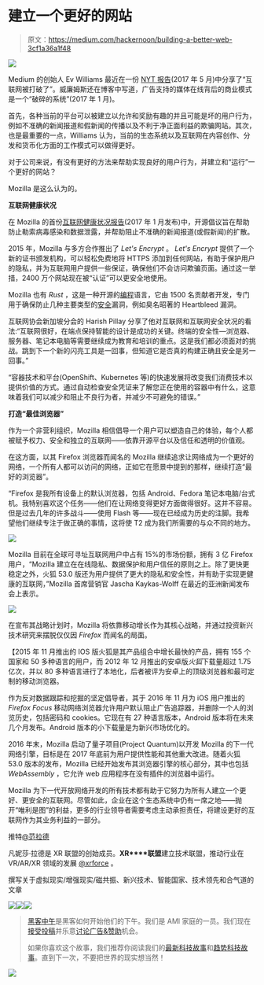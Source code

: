 # 建立一个更好的网站

> 原文：<https://medium.com/hackernoon/building-a-better-web-3cf1a36a1f48>

![](img/cd23b8e7c21652597ff162e7b452b2cf.png)

Medium 的创始人 Ev Williams 最近在一份 [NYT 报告](https://www.nytimes.com/2017/05/20/technology/evan-williams-medium-twitter-internet.html?mcubz=2&_r=0)(2017 年 5 月)中分享了“互联网被打破了”。威廉姆斯还在博客中写道，广告支持的媒体在线背后的商业模式是一个“破碎的系统”(2017 年 1 月)。

首先，各种当前的平台可以被建立以允许和奖励有趣的并且可能是坏的用户行为，例如不准确的新闻报道和假新闻的传播以及不利于净正面利益的欺骗网站。其次，也是最重要的一点，Williams 认为，当前的生态系统以及互联网在内容创作、分发和货币化方面的工作模式可以做得更好。

对于公司来说，有没有更好的方法来帮助实现良好的用户行为，并建立和“运行”一个更好的网站？

Mozilla 是这么认为的。

**互联网健康状况**

在 Mozilla 的首份[互联网健康状况报告](https://internethealthreport.org/v01/)(2017 年 1 月发布)中，开源倡议旨在帮助防止勒索病毒感染和数据泄露，并帮助阻止不准确的新闻报道(或假新闻)的扩散。

2015 年，Mozilla 与多方合作推出了 *Let's Encrypt* 。 *Let's Encrypt* 提供了一个新的证书颁发机构，可以轻松免费地将 HTTPS 添加到任何网站，有助于保护用户的隐私，并为互联网用户提供一些保证，确保他们不会访问欺骗页面。通过这一举措，2400 万个网站现在被“认证”可以更安全地使用。

Mozilla 也有 *Rust* ，这是一种开源的[编程](https://hackernoon.com/tagged/programming)语言，它由 1500 名贡献者开发，专门用于确保防止几种主要类型的[安全](https://hackernoon.com/tagged/security)漏洞，例如臭名昭著的 Heartbleed 漏洞。

互联网协会新加坡分会的 Harish Pillay 分享了他对互联网和互联网安全状况的看法:“互联网很好，在端点保持智能的设计是成功的关键。终端的安全性—浏览器、服务器、笔记本电脑等需要继续成为教育和培训的重点。这是我们都必须面对的挑战。跳到下一个新的闪亮工具是一回事，但知道它是否真的构建正确且安全是另一回事。”

“容器技术和平台(OpenShift、Kubernetes 等)的快速发展将改变我们消费技术以提供价值的方式。通过自动检查安全凭证来了解您正在使用的容器中有什么，这意味着我们可以减少和阻止不良行为者，并减少不可避免的错误。”

**打造“最佳浏览器”**

作为一个非营利组织，Mozilla 相信倡导一个用户可以塑造自己的体验，每个人都被赋予权力、安全和独立的互联网——依靠开源平台以及信任和透明的价值观。

在这方面，以其 Firefox 浏览器而闻名的 Mozilla 继续追求让网络成为一个更好的网络，一个所有人都可以访问的网络，正如它在愿景中提到的那样，继续打造“最好的浏览器”。

“Firefox 是我所有设备上的默认浏览器，包括 Android、Fedora 笔记本电脑/台式机。我特别喜欢这个任务——他们在让网络变得更好方面做得很好。这并不容易。但是过去几年的许多战斗——使用 Flash 等——现在已经成为历史的注脚。我希望他们继续专注于做正确的事情，这将使 T2 成为我们所需要的与众不同的地方。

![](img/f1149dc4bb39cacee22a710d9324692f.png)

Mozilla 目前在全球可寻址互联网用户中占有 15%的市场份额，拥有 3 亿 Firefox 用户，“Mozilla 建立在在线隐私、数据保护和用户信任的原则之上。除了更快更稳定之外，火狐 53.0 版还为用户提供了更大的隐私和安全性，并有助于实现更健康的互联网，”Mozilla 首席营销官 Jascha Kaykas-Wolff 在最近的亚洲新闻发布会上表示。

![](img/103933a0d075dfb6f6420a463750647a.png)

在宣布其战略计划时，Mozilla 将依靠移动增长作为其核心战略，并通过投资新兴技术研究来摆脱仅仅因 *Firefox* 而闻名的局面。

【2015 年 11 月推出的 IOS 版火狐是其产品组合中增长最快的产品，拥有 155 个国家和 50 多种语言的用户，而 2012 年 12 月推出的安卓版*火狐*下载量超过 1.75 亿次，并以 80 多种语言进行了本地化，后者被评为安卓上的顶级浏览器和最可定制的移动浏览器。

作为反对数据跟踪和挖掘的坚定倡导者，其于 2016 年 11 月为 iOS 用户推出的 *Firefox Focus* 移动网络浏览器允许用户默认阻止广告追踪器，并删除一个人的浏览历史，包括密码和 cookies。它现在有 27 种语言版本，Android 版本将在未来几个月发布。Android 版本的小下载量是为新兴市场优化的。

2016 年末，Mozilla 启动了量子项目(Project Quantum)以开发 Mozilla 的下一代网络引擎，目标是在 2017 年底前为用户提供性能和其他重大改进。随着火狐 53.0 版本的发布，Mozilla 已经开始发布其浏览器引擎的核心部分，其中也包括 *WebAssembly* ，它允许 web 应用程序在没有插件的浏览器中运行。

Mozilla 为下一代开放网络开发的所有技术都有助于它努力为所有人建立一个更好、更安全的互联网。尽管如此，企业在这个生态系统中仍有一席之地——抛开“唯利是图”的利益，更多的行业领导者需要考虑主动承担责任，将建设更好的互联网作为其业务利益的一部分。

推特[@范拉德](http://www.twitter.com/vanradd)

凡妮莎·拉德是 XR 联盟的创始成员。**XR****联盟**建立技术联盟，推动行业在 VR/AR/XR 领域的发展 [@xrforce](http://www.twitter.com/xrforce) 。

撰写关于虚拟现实/增强现实/磁共振、新兴技术、智能国家、技术领先和合气道的文章

[![](img/50ef4044ecd4e250b5d50f368b775d38.png)](http://bit.ly/HackernoonFB)[![](img/979d9a46439d5aebbdcdca574e21dc81.png)](https://goo.gl/k7XYbx)[![](img/2930ba6bd2c12218fdbbf7e02c8746ff.png)](https://goo.gl/4ofytp)

> [黑客中午](http://bit.ly/Hackernoon)是黑客如何开始他们的下午。我们是 AMI 家庭的一员。我们现在[接受投稿](http://bit.ly/hackernoonsubmission)并乐意[讨论广告&赞助](mailto:partners@amipublications.com)机会。
> 
> 如果你喜欢这个故事，我们推荐你阅读我们的[最新科技故事](http://bit.ly/hackernoonlatestt)和[趋势科技故事](https://hackernoon.com/trending)。直到下一次，不要把世界的现实想当然！

![](img/be0ca55ba73a573dce11effb2ee80d56.png)